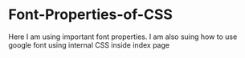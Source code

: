 # Font-Properties-of-CSS
Here I am using important font properties. I am also suing how to use google font using internal CSS inside index page
